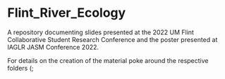 # Flint_River_Ecology

A repository documenting slides presented at the 2022 UM Flint Collaborative Student Research Conference and the poster presented at IAGLR JASM Conference 2022. 

For details on the creation of the material poke around the respective folders (;
